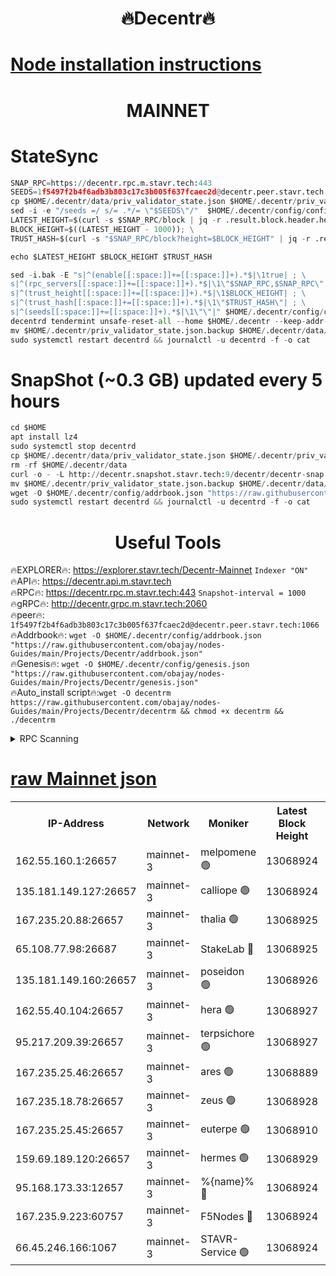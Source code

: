 <h1 align="center"> 🔥Decentr🔥</h1>

[Node installation instructions](https://github.com/obajay/nodes-Guides/tree/main/Projects/Decentr)
=
<h1 align="center"> MAINNET</h1>

# StateSync
```python
SNAP_RPC=https://decentr.rpc.m.stavr.tech:443
SEEDS=1f5497f2b4f6adb3b803c17c3b005f637fcaec2d@decentr.peer.stavr.tech:1066
cp $HOME/.decentr/data/priv_validator_state.json $HOME/.decentr/priv_validator_state.json.backup
sed -i -e "/seeds =/ s/= .*/= \"$SEEDS\"/"  $HOME/.decentr/config/config.toml
LATEST_HEIGHT=$(curl -s $SNAP_RPC/block | jq -r .result.block.header.height); \
BLOCK_HEIGHT=$((LATEST_HEIGHT - 1000)); \
TRUST_HASH=$(curl -s "$SNAP_RPC/block?height=$BLOCK_HEIGHT" | jq -r .result.block_id.hash)

echo $LATEST_HEIGHT $BLOCK_HEIGHT $TRUST_HASH

sed -i.bak -E "s|^(enable[[:space:]]+=[[:space:]]+).*$|\1true| ; \
s|^(rpc_servers[[:space:]]+=[[:space:]]+).*$|\1\"$SNAP_RPC,$SNAP_RPC\"| ; \
s|^(trust_height[[:space:]]+=[[:space:]]+).*$|\1$BLOCK_HEIGHT| ; \
s|^(trust_hash[[:space:]]+=[[:space:]]+).*$|\1\"$TRUST_HASH\"| ; \
s|^(seeds[[:space:]]+=[[:space:]]+).*$|\1\"\"|" $HOME/.decentr/config/config.toml
decentrd tendermint unsafe-reset-all --home $HOME/.decentr --keep-addr-book
mv $HOME/.decentr/priv_validator_state.json.backup $HOME/.decentr/data/priv_validator_state.json
sudo systemctl restart decentrd && journalctl -u decentrd -f -o cat
```
# SnapShot (~0.3 GB) updated every 5 hours
```python
cd $HOME
apt install lz4
sudo systemctl stop decentrd
cp $HOME/.decentr/data/priv_validator_state.json $HOME/.decentr/priv_validator_state.json.backup
rm -rf $HOME/.decentr/data
curl -o - -L http://decentr.snapshot.stavr.tech:9/decentr/decentr-snap.tar.lz4 | lz4 -c -d - | tar -x -C $HOME/.decentr --strip-components 2
mv $HOME/.decentr/priv_validator_state.json.backup $HOME/.decentr/data/priv_validator_state.json
wget -O $HOME/.decentr/config/addrbook.json "https://raw.githubusercontent.com/obajay/nodes-Guides/main/Projects/Decentr/addrbook.json"
sudo systemctl restart decentrd && journalctl -u decentrd -f -o cat
```

 <h1 align="center"> Useful Tools</h1>

🔥EXPLORER🔥:     https://explorer.stavr.tech/Decentr-Mainnet        `Indexer "ON"` \
🔥API🔥:          https://decentr.api.m.stavr.tech \
🔥RPC🔥:          https://decentr.rpc.m.stavr.tech:443              `Snapshot-interval = 1000` \
🔥gRPC🔥:         http://decentr.grpc.m.stavr.tech:2060 \
🔥peer🔥:         `1f5497f2b4f6adb3b803c17c3b005f637fcaec2d@decentr.peer.stavr.tech:1066` \
🔥Addrbook🔥:  `wget -O $HOME/.decentr/config/addrbook.json "https://raw.githubusercontent.com/obajay/nodes-Guides/main/Projects/Decentr/addrbook.json"` \
🔥Genesis🔥:  `wget -O $HOME/.decentr/config/genesis.json "https://raw.githubusercontent.com/obajay/nodes-Guides/main/Projects/Decentr/genesis.json"` \
🔥Auto_install script🔥:`wget -O decentrm https://raw.githubusercontent.com/obajay/nodes-Guides/main/Projects/Decentr/decentrm && chmod +x decentrm && ./decentrm`

<details>
<summary>RPC Scanning</summary>

<h2 align="center"> We scan nodes in real time every 4 hours. And we provide the final result of RPC endpoints.
We cannot influence the operation of these nodes in any way. </h2>


```python
If Voting Power is higher than 0 --> then the Node is a validator of the network and may be subject to attack and be a potential threat to the chain.
```
```python
We marked such validators with a red symbol
```

</details>

[raw Mainnet json](https://rpc-check.decentrm.stavr.tech/decentrm/rpc-decentrm-result.json)
=



<table><tr><th>IP-Address</th><th>Network</th><th>Moniker</th><th>Latest Block Height</th><th>Earliest Block Height</th><th>Catching Up</th><th>Tx Index</th><th>Voting Power</th><th>Scan Time</th></tr><tr><td>162.55.160.1:26657</td><td>mainnet-3</td><td>melpomene 🟢</td><td>13068924</td><td>1688950</td><td>False</td><td>on</td><td>0</td><td>2024-02-26T19:34:16.485299004UTC</td></tr><tr><td>135.181.149.127:26657</td><td>mainnet-3</td><td>calliope 🟢</td><td>13068924</td><td>1688950</td><td>False</td><td>on</td><td>0</td><td>2024-02-26T19:34:18.832093014UTC</td></tr><tr><td>167.235.20.88:26657</td><td>mainnet-3</td><td>thalia 🟢</td><td>13068925</td><td>1688950</td><td>False</td><td>on</td><td>0</td><td>2024-02-26T19:34:24.407000120UTC</td></tr><tr><td>65.108.77.98:26687</td><td>mainnet-3</td><td>StakeLab 🔴</td><td>13068925</td><td>1688950</td><td>False</td><td>on</td><td>5552818</td><td>2024-02-26T19:34:24.718350660UTC</td></tr><tr><td>135.181.149.160:26657</td><td>mainnet-3</td><td>poseidon 🟢</td><td>13068926</td><td>1688950</td><td>False</td><td>on</td><td>0</td><td>2024-02-26T19:34:29.317703256UTC</td></tr><tr><td>162.55.40.104:26657</td><td>mainnet-3</td><td>hera 🟢</td><td>13068927</td><td>1688950</td><td>False</td><td>on</td><td>0</td><td>2024-02-26T19:34:31.591012210UTC</td></tr><tr><td>95.217.209.39:26657</td><td>mainnet-3</td><td>terpsichore 🟢</td><td>13068927</td><td>1688950</td><td>False</td><td>on</td><td>0</td><td>2024-02-26T19:34:35.988433976UTC</td></tr><tr><td>167.235.25.46:26657</td><td>mainnet-3</td><td>ares 🟢</td><td>13068889</td><td>1688950</td><td>False</td><td>on</td><td>0</td><td>2024-02-26T19:34:40.274406925UTC</td></tr><tr><td>167.235.18.78:26657</td><td>mainnet-3</td><td>zeus 🟢</td><td>13068928</td><td>1688950</td><td>False</td><td>on</td><td>0</td><td>2024-02-26T19:34:42.546115771UTC</td></tr><tr><td>167.235.25.45:26657</td><td>mainnet-3</td><td>euterpe 🟢</td><td>13068910</td><td>1688950</td><td>False</td><td>on</td><td>0</td><td>2024-02-26T19:34:44.813358742UTC</td></tr><tr><td>159.69.189.120:26657</td><td>mainnet-3</td><td>hermes 🟢</td><td>13068929</td><td>1688950</td><td>False</td><td>on</td><td>0</td><td>2024-02-26T19:34:47.065142113UTC</td></tr><tr><td>95.168.173.33:12657</td><td>mainnet-3</td><td>%{name}% 🔴</td><td>13068924</td><td>8964001</td><td>False</td><td>on</td><td>4264562</td><td>2024-02-26T19:34:19.890897757UTC</td></tr><tr><td>167.235.9.223:60757</td><td>mainnet-3</td><td>F5Nodes 🔴</td><td>13068924</td><td>12380001</td><td>False</td><td>off</td><td>562</td><td>2024-02-26T19:34:20.126385823UTC</td></tr><tr><td>66.45.246.166:1067</td><td>mainnet-3</td><td>STAVR-Service 🟢</td><td>13068924</td><td>13068001</td><td>False</td><td>on</td><td>0</td><td>2024-02-26T19:34:19.381150658UTC</td></tr></table>
